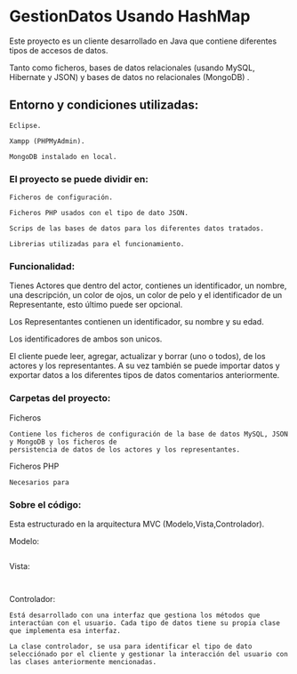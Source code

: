 # GestionDatos Usando HashMap

Este proyecto es un cliente desarrollado en Java que contiene diferentes tipos de accesos de datos. 

Tanto como ficheros, bases de datos relacionales (usando MySQL, Hibernate y JSON) y bases de datos no relacionales (MongoDB) .

## Entorno y condiciones utilizadas:

```
Eclipse.

Xampp (PHPMyAdmin).

MongoDB instalado en local.
```

### El proyecto se puede dividir en:

```
Ficheros de configuración.

Ficheros PHP usados con el tipo de dato JSON.

Scrips de las bases de datos para los diferentes datos tratados.

Librerias utilizadas para el funcionamiento.
```
### Funcionalidad:

Tienes Actores que dentro del actor, contienes un identificador, un nombre, una descripción, un color de ojos, un color de pelo y el identificador de un Representante, esto último puede ser opcional.

Los Representantes contienen un identificador, su nombre y su edad.

Los identificadores de ambos son unicos.

El cliente puede leer, agregar, actualizar y borrar (uno o todos), de los actores y los representantes. A su vez también se puede importar datos y exportar datos a los diferentes tipos de datos comentarios anteriormente.

### Carpetas del proyecto:

Ficheros

```
Contiene los ficheros de configuración de la base de datos MySQL, JSON y MongoDB y los ficheros de
persistencia de datos de los actores y los representantes.
```

Ficheros PHP

```
Necesarios para 
```

### Sobre el código:

Esta estructurado en la arquitectura MVC (Modelo,Vista,Controlador).

Modelo:

```

```

Vista:

```
 
```

Controlador:

```
Está desarrollado con una interfaz que gestiona los métodos que interactúan con el usuario. Cada tipo de datos tiene su propia clase que implementa esa interfaz.

La clase controlador, se usa para identificar el tipo de dato selecciónado por el cliente y gestionar la interacción del usuario con las clases anteriormente mencionadas.
```
